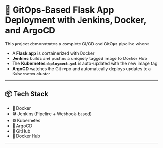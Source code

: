 # 🚀 GitOps-Based Flask App Deployment with Jenkins, Docker, and ArgoCD

This project demonstrates a complete CI/CD and GitOps pipeline where:

- A **Flask app** is containerized with Docker
- **Jenkins** builds and pushes a uniquely tagged image to Docker Hub
- The **Kubernetes `deployment.yml`** is auto-updated with the new image tag
- **ArgoCD** watches the Git repo and automatically deploys updates to a Kubernetes cluster

---

## 📦 Tech Stack

- 🐳 Docker
- 🛠️ Jenkins (Pipeline + Webhook-based)
- ☸️ Kubernetes
- 🔄 ArgoCD
- 📁 GitHub
- 🔐 Docker Hub

---

